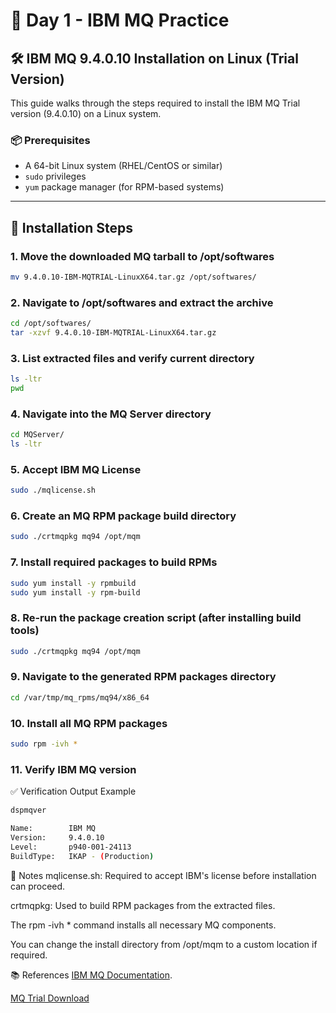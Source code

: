 # 📘 Day 1 - IBM MQ Practice

## 🛠️ IBM MQ 9.4.0.10 Installation on Linux (Trial Version)

This guide walks through the steps required to install the IBM MQ Trial version (9.4.0.10) on a Linux system.

### 📦 Prerequisites

- A 64-bit Linux system (RHEL/CentOS or similar)
- `sudo` privileges
- `yum` package manager (for RPM-based systems)

---

## 🚀 Installation Steps


### 1. Move the downloaded MQ tarball to /opt/softwares
```bash
mv 9.4.0.10-IBM-MQTRIAL-LinuxX64.tar.gz /opt/softwares/
```
### 2. Navigate to /opt/softwares and extract the archive
```bash
cd /opt/softwares/
tar -xzvf 9.4.0.10-IBM-MQTRIAL-LinuxX64.tar.gz
```
### 3. List extracted files and verify current directory
```bash
ls -ltr
pwd
```
### 4. Navigate into the MQ Server directory
```bash
cd MQServer/
ls -ltr
```
### 5. Accept IBM MQ License
```bash
sudo ./mqlicense.sh
```
### 6. Create an MQ RPM package build directory
```bash
sudo ./crtmqpkg mq94 /opt/mqm
```
### 7. Install required packages to build RPMs
```bash
sudo yum install -y rpmbuild
sudo yum install -y rpm-build
```
### 8. Re-run the package creation script (after installing build tools)
```bash
sudo ./crtmqpkg mq94 /opt/mqm
```
### 9. Navigate to the generated RPM packages directory
```bash
cd /var/tmp/mq_rpms/mq94/x86_64
```
### 10. Install all MQ RPM packages
```bash
sudo rpm -ivh *
```
### 11. Verify IBM MQ version
✅ Verification Output Example
```bash
dspmqver

Name:        IBM MQ
Version:     9.4.0.10
Level:       p940-001-24113
BuildType:   IKAP - (Production)
```
📌 Notes
mqlicense.sh: Required to accept IBM's license before installation can proceed.

crtmqpkg: Used to build RPM packages from the extracted files.

The rpm -ivh * command installs all necessary MQ components.

You can change the install directory from /opt/mqm to a custom location if required.

📚 References
[IBM MQ Documentation](https://www.ibm.com/docs/en/ibm-mq/9.2.x?topic=mq-introduction).

[MQ Trial Download](https://www.ibm.com/docs/en/ibm-mq/9.4.x?topic=information-mq-downloads)

